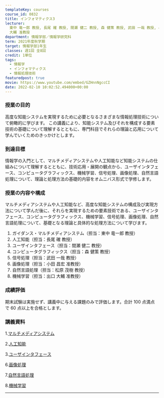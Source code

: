 ```yaml
---
templateKey: courses
course_id: 0832
title: インフォマティクス3
lecturer:
  東中 竜一郎 教授, 長尾 確 教授, 間瀬 健二 教授, 森 健策 教授, 武田 一哉 教授, 小田 昌宏 准教授, 松原 茂樹 教授, 出口
  大輔 准教授
department: 情報学部／情報学研究科
term: 2021年度秋学期
target: 情報学部1年生
classes: 週1回 全8回
credit: 1単位
tags:
  - 情報学
  - インフォマティクス
  - 情報処理技術
featuredpost: true
movie: https://www.youtube.com/embed/GZHnnNgccCI
date: 2022-02-10 10:02:52.494000+00:00
---
```


### 授業の目的

高度な知能システムを実現するために必要となるさまざまな情報処理技術について俯瞰的に学びます。
この講義により、知能システム及びそれを構成する要素技術の基礎について理解するとともに、専門科目でそれらの理論と応用について学んでいくためのきっかけとします。

### 到達目標

情報学の入門として、マルチメディアシステムや人工知能など知能システムの仕組みについて理解するとともに、技術応用・展開の観点から、ユーザインタフェース、コンピュータグラフィックス、機械学習、信号処理、画像処理、自然言語処理について、理論と処理方法の基礎的内容をオムニバス形式で学修します。

### 授業の内容や構成

マルチメディアシステムや人工知能など、高度な知能システムの構成及び実現方法について学んだ後に、それらを実現するための要素技術である、ユーザインタフェース、コンピュータグラフィックス、機械学習、信号処理、画像処理、自然言語処理について、基礎となる理論と具体的な処理方法について学びます。

1. ガイダンス・マルチメディアシステム（担当：東中 竜一郎 教授）
2. 人工知能（担当：長尾 確 教授）
3. ユーザインタフェース（担当：間瀬 健二 教授）
4. コンピュータグラフィックス（担当：森 健策 教授）
5. 信号処理（担当：武田 一哉 教授）
6. 画像処理（担当：小田 昌宏 准教授）
7. 自然言語処理（担当：松原 茂樹 教授）
8. 機械学習（担当：出口 大輔 准教授）

### 成績評価

期末試験は実施せず、講義中に与える課題のみで評価します。合計 100 点満点で 60 点以上を合格とします。

### 講義資料

1.[マルチメディアシステム](https://ocw.nagoya-u.jp/files/832/slide1.pdf)

2.[人工知能](https://ocw.nagoya-u.jp/files/832/slide2.pdf)

3.[ユーザインタフェース](https://ocw.nagoya-u.jp/files/832/slide3.pdf)

6.[画像処理](https://ocw.nagoya-u.jp/files/832/slide6.pdf)

7.[自然言語処理](https://ocw.nagoya-u.jp/files/832/slide7.pdf)

8.[機械学習](https://ocw.nagoya-u.jp/files/832/slide8.pdf)

---
